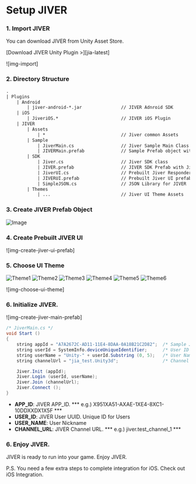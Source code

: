 Setup JIVER
============================
### 1. Import JIVER 
You can download JIVER from Unity Asset Store.

[Download JIVER Unity Plugin >][jia-latest]

![img-import]


### 2. Directory Structure
``` xml
.
| Plugins
    | Android
        | jiver-android-*.jar               // JIVER Adnroid SDK
    | iOS
        | JiveriOS.*                        // JIVER iOS Plugin
    | JIVER
        | Assets
            | *                             // Jiver common Assets
        | Sample
            | JiverMain.cs                  // Jiver Sample Main Class
            | JIVERMain.prefab              // Sample Prefab object with the JiverMain class
        | SDK
            | Jiver.cs                      // Jiver SDK class
            | JIVER.prefab                  // JIVER SDK Prefab with Jiver class
            | JiverUI.cs                    // Prebuilt Jiver Responder class
            | JIVERUI.prefab                // Prebuilt Jiver UI prefab with JiverUI class.
            | SimpleJSON.cs                 // JSON Library for JIVER
        | Themes
            | ...                           // Jiver UI Theme Assets
```

### 3. Create JIVER Prefab Object
![Image](/1.jpg)

### 4. Create Prebuilt JIVER UI
![img-create-jiver-ui-prefab]

### 5. Choose UI Theme
![Theme1](/developer/files/unity/unity_ui_tn_beige_crema.jpg)
![Theme2](/developer/files/unity/unity_ui_tn_candy_sky.jpg)
![Theme3](/developer/files/unity/unity_ui_tn_fantasy.jpg)
![Theme4](/developer/files/unity/unity_ui_tn_purple_mania.jpg)
![Theme5](/developer/files/unity/unity_ui_tn_space_dark.jpg)
![Theme6](/developer/files/unity/unity_ui_tn_village.jpg)

![img-choose-ui-theme]

### 6. Initialize JIVER.
![img-create-jiver-main-prefab]

``` java
/* JiverMain.cs */
void Start ()
{
    string appId = "A7A2672C-AD11-11E4-8DAA-0A18B21C2D82";  /* Sample Jiver Application */
    string userId = SystemInfo.deviceUniqueIdentifier;      /* User ID */
    string userName = "Unity-" + userId.Substring (0, 5);   /* User Name */
    string channelUrl = "jia_test.Unity3d";                 /* Channel URL */

    Jiver.Init (appId);
    Jiver.Login (userId, userName);
    Jiver.Join (channelUrl);
    Jiver.Connect ();
}
```
 * **APP_ID**: JIVER APP_ID. *** e.g.) X951XA51-AXAE-1XE4-8XC1-10DDXXDX1X5F ***
 * **USER_ID**: JIVER User UUID. Unique ID for Users
 * **USER_NAME**: User Nickname
 * **CHANNEL_URL**: JIVER Channel URL. *** e.g.) jiver.test_channel_1 ***

### 6. Enjoy JIVER.
JIVER is ready to run into your game. Enjoy JIVER.

P.S. You need a few extra steps to complete integration for iOS. Check out iOS Integration.
